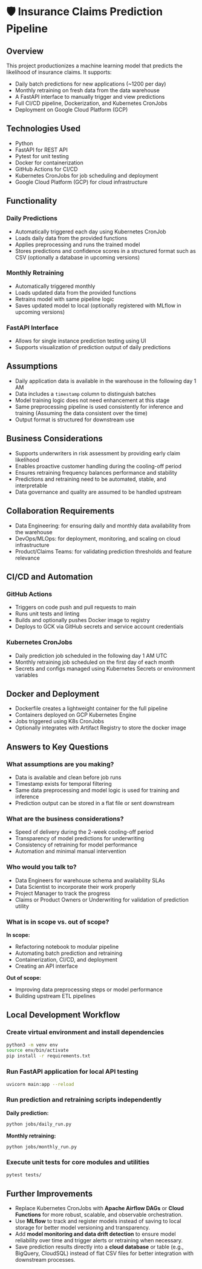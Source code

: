 # 🛡️ Insurance Claims Prediction Pipeline

## Overview
This project productionizes a machine learning model that predicts the likelihood of insurance claims. It supports:
- Daily batch predictions for new applications (~1200 per day)
- Monthly retraining on fresh data from the data warehouse
- A FastAPI interface to manually trigger and view predictions
- Full CI/CD pipeline, Dockerization, and Kubernetes CronJobs
- Deployment on Google Cloud Platform (GCP)

## Technologies Used
- Python
- FastAPI for REST API
- Pytest for unit testing
- Docker for containerization
- GitHub Actions for CI/CD
- Kubernetes CronJobs for job scheduling and deployment
- Google Cloud Platform (GCP) for cloud infrastructure

## Functionality

### Daily Predictions
- Automatically triggered each day using Kubernetes CronJob
- Loads daily data from the provided functions
- Applies preprocessing and runs the trained model
- Stores predictions and confidence scores in a structured format such as CSV (optionally a database in upcoming versions)

### Monthly Retraining
- Automatically triggered monthly
- Loads updated data from the provided functions
- Retrains model with same pipeline logic
- Saves updated model to local (optionally registered with MLflow in upcoming versions)

### FastAPI Interface
- Allows for single instance prediction testing using UI
- Supports visualization of prediction output of daily predictions

## Assumptions
- Daily application data is available in the warehouse in the following day 1 AM 
- Data includes a `timestamp` column to distinguish batches
- Model training logic does not need enhancement at this stage
- Same preprocessing pipeline is used consistently for inference and training (Assuming the data consistent over the time)
- Output format is structured for downstream use

## Business Considerations
- Supports underwriters in risk assessment by providing early claim likelihood
- Enables proactive customer handling during the cooling-off period
- Ensures retraining frequency balances performance and stability
- Predictions and retraining need to be automated, stable, and interpretable
- Data governance and quality are assumed to be handled upstream

## Collaboration Requirements
- Data Engineering: for ensuring daily and monthly data availability from the warehouse
- DevOps/MLOps: for deployment, monitoring, and scaling on cloud infrastructure
- Product/Claims Teams: for validating prediction thresholds and feature relevance

## CI/CD and Automation

### GitHub Actions
- Triggers on code push and pull requests to main
- Runs unit tests and linting
- Builds and optionally pushes Docker image to registry
- Deploys to GCK via GitHub secrets and service account credentials

### Kubernetes CronJobs
- Daily prediction job scheduled in the following day 1 AM UTC
- Monthly retraining job scheduled on the first day of each month
- Secrets and configs managed using Kubernetes Secrets or environment variables

## Docker and Deployment
- Dockerfile creates a lightweight container for the full pipeline
- Containers deployed on GCP Kubernetes Engine
- Jobs triggered using K8s CronJobs
- Optionally integrates with Artifact Registry to store the docker image

## Answers to Key Questions

### What assumptions are you making?
- Data is available and clean before job runs
- Timestamp exists for temporal filtering
- Same data preprocessing and model logic is used for training and inference
- Prediction output can be stored in a flat file or sent downstream

### What are the business considerations?
- Speed of delivery during the 2-week cooling-off period
- Transparency of model predictions for underwriting
- Consistency of retraining for model performance
- Automation and minimal manual intervention

### Who would you talk to?
- Data Engineers for warehouse schema and availability SLAs
- Data Scientist to incorporate their work properly
- Project Manager to track the progress
- Claims or Product Owners or Underwriting for validation of prediction utility

### What is in scope vs. out of scope?

**In scope:**
- Refactoring notebook to modular pipeline
- Automating batch prediction and retraining
- Containerization, CI/CD, and deployment
- Creating an API interface

**Out of scope:**
- Improving data preprocessing steps or model performance
- Building upstream ETL pipelines


## Local Development Workflow

### Create virtual environment and install dependencies

```bash
python3 -m venv env  
source env/bin/activate  
pip install -r requirements.txt  
```

### Run FastAPI application for local API testing

```bash
uvicorn main:app --reload  
```

### Run prediction and retraining scripts independently

**Daily prediction:**

```bash
python jobs/daily_run.py  
```

**Monthly retraining:**

```bash
python jobs/monthly_run.py  
```

### Execute unit tests for core modules and utilities

```bash
pytest tests/  
```

## Further Improvements

- Replace Kubernetes CronJobs with **Apache Airflow DAGs** or **Cloud Functions** for more robust, scalable, and observable orchestration.
- Use **MLflow** to track and register models instead of saving to local storage for better model versioning and transparency.
- Add **model monitoring and data drift detection** to ensure model reliability over time and trigger alerts or retraining when necessary.
- Save prediction results directly into a **cloud database** or table (e.g., BigQuery, CloudSQL) instead of flat CSV files for better integration with downstream processes.
